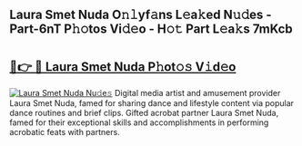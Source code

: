 ## Laura Smet Nuda O𝚗𝚕yf𝚊ns L𝚎a𝚔ed N𝚞𝚍es - Part-6nT P𝚑𝚘tos Vi𝚍𝚎o - H𝚘𝚝 Part L𝚎a𝚔s 7mKcb

# <h2><a href="http://kfe38ry.oniu.top/?m=Laura+Smet+Nuda">🔗👉 🔴 Laura Smet Nuda P𝚑ot𝚘𝚜 V𝚒d𝚎o</a></h2>

[![Laura Smet Nuda Nu𝚍e𝚜](https://i.imgur.com/0qMVB7G.gif)](http://kfe38ry.oniu.top/?m=Laura+Smet+Nuda)
Digital media artist and amusement provider Laura Smet Nuda, famed for sharing dance and lifestyle content via popular dance routines and brief clips. Gifted acrobat partner Laura Smet Nuda, famed for their exceptional skills and accomplishments in performing acrobatic feats with partners.  
